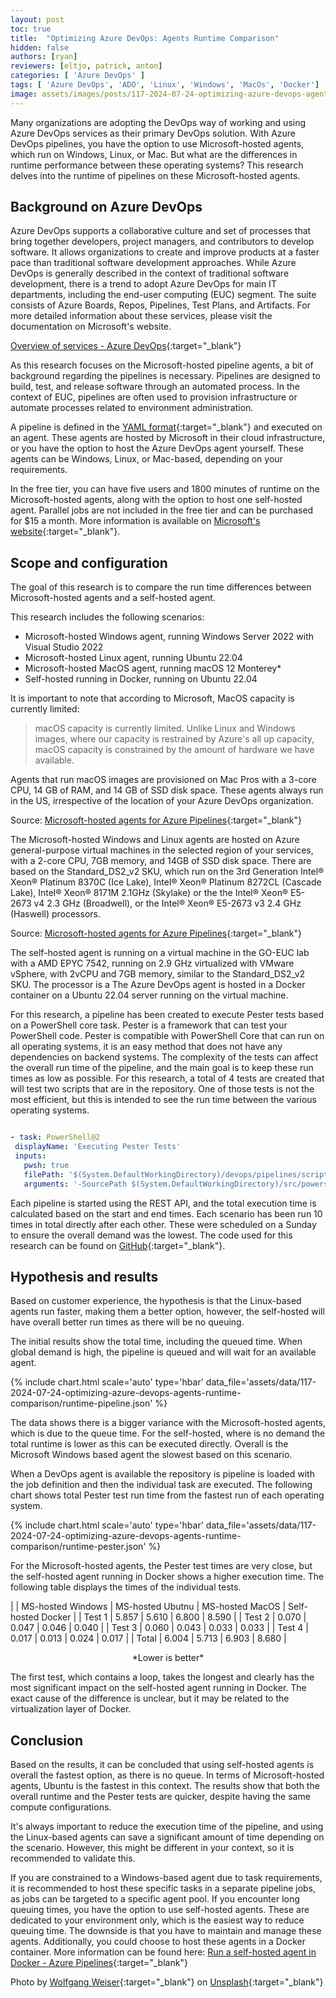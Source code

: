 ```yaml
---
layout: post
toc: true
title:  "Optimizing Azure DevOps: Agents Runtime Comparison"
hidden: false
authors: [ryan]
reviewers: [eltjo, patrick, anton]
categories: [ 'Azure DevOps' ]
tags: [ 'Azure DevOps', 'ADO', 'Linux', 'Windows', 'MacOs', 'Docker']
image: assets/images/posts/117-2024-07-24-optimizing-azure-devops-agents-runtime-comparison/optimizing-azure-devops-agents-runtime-comparison-feature-image.png
---
```

Many organizations are adopting the DevOps way of working and using Azure DevOps services as their primary DevOps solution. With Azure DevOps pipelines, you have the option to use Microsoft-hosted agents, which run on Windows, Linux, or Mac. But what are the differences in runtime performance between these operating systems? This research delves into the runtime of pipelines on these Microsoft-hosted agents.

## Background on Azure DevOps
Azure DevOps supports a collaborative culture and set of processes that bring together developers, project managers, and contributors to develop software. It allows organizations to create and improve products at a faster pace than traditional software development approaches.
While Azure DevOps is generally described in the context of traditional software development, there is a trend to adopt Azure DevOps for main IT departments, including the end-user computing (EUC) segment.
The suite consists of Azure Boards, Repos, Pipelines, Test Plans, and Artifacts. For more detailed information about these services, please visit the documentation on Microsoft's website.

[Overview of services - Azure DevOps](https://learn.microsoft.com/en-us/azure/devops/user-guide/services?view=azure-devops){:target="_blank"}

As this research focuses on the Microsoft-hosted pipeline agents, a bit of background regarding the pipelines is necessary. Pipelines are designed to build, test, and release software through an automated process. In the context of EUC, pipelines are often used to provision infrastructure or automate processes related to environment administration.

A pipeline is defined in the [YAML format](https://github.com/GO-EUC/go-devops-research/blob/main/devops/pipelines/linux.yml){:target="_blank"} and executed on an agent. These agents are hosted by Microsoft in their cloud infrastructure, or you have the option to host the Azure DevOps agent yourself. These agents can be Windows, Linux, or Mac-based, depending on your requirements.

In the free tier, you can have five users and 1800 minutes of runtime on the Microsoft-hosted agents, along with the option to host one self-hosted agent. Parallel jobs are not included in the free tier and can be purchased for $15 a month. More information is available on [Microsoft's website](https://azure.microsoft.com/en-us/pricing/details/devops/azure-devops-services/){:target="_blank"}.

## Scope and configuration
The goal of this research is to compare the run time differences between Microsoft-hosted agents and a self-hosted agent.

This research includes the following scenarios:

  * Microsoft-hosted Windows agent, running Windows Server 2022 with Visual Studio 2022
  * Microsoft-hosted Linux agent, running Ubuntu 22.04
  * Microsoft-hosted MacOS agent, running macOS 12 Monterey*
  * Self-hosted running in Docker, running on Ubuntu 22.04

It is important to note that according to Microsoft, MacOS capacity is currently limited:

> macOS capacity is currently limited. Unlike Linux and Windows images, where our capacity is restrained by Azure's all up capacity, macOS capacity is constrained by the amount of hardware we have available.

Agents that run macOS images are provisioned on Mac Pros with a 3-core CPU, 14 GB of RAM, and 14 GB of SSD disk space. These agents always run in the US, irrespective of the location of your Azure DevOps organization.

Source: [Microsoft-hosted agents for Azure Pipelines](https://learn.microsoft.com/en-us/azure/devops/pipelines/agents/hosted?view=azure-devops&tabs=yaml#recent-updates){:target="_blank"}

The Microsoft-hosted Windows and Linux agents are hosted on Azure general-purpose virtual machines in the selected region of your services, with a 2-core CPU, 7GB memory, and 14GB of SSD disk space. There are based on the Standard_DS2_v2 SKU, which run on the 3rd Generation Intel® Xeon® Platinum 8370C (Ice Lake), Intel® Xeon® Platinum 8272CL (Cascade Lake), Intel® Xeon® 8171M 2.1GHz (Skylake) or the the Intel® Xeon® E5-2673 v4 2.3 GHz (Broadwell), or the Intel® Xeon® E5-2673 v3 2.4 GHz (Haswell) processors.

Source: [Microsoft-hosted agents for Azure Pipelines](https://learn.microsoft.com/en-us/azure/devops/pipelines/agents/hosted?view=azure-devops&tabs=yaml#capabilities-and-limitations){:target="_blank"}

The self-hosted agent is running on a virtual machine in the GO-EUC lab with a AMD EPYC 7542, running on 2.9 GHz virtualized with VMware vSphere, with 2vCPU and 7GB memory, similar to the Standard_DS2_v2 SKU. The processor is a The Azure DevOps agent is hosted in a Docker container on a Ubuntu 22.04 server running on the virtual machine.

For this research, a pipeline has been created to execute Pester tests based on a PowerShell core task. Pester is a framework that can test your PowerShell code. Pester is compatible with PowerShell Core that can run on all operating systems, it is an easy method that does not have any dependencies on backend systems. The complexity of the tests can affect the overall run time of the pipeline, and the main goal is to keep these run times as low as possible. For this research, a total of 4 tests are created that will test two scripts that are in the repository. One of those tests is not the most efficient, but this is intended to see the run time between the various operating systems.

```YAML

- task: PowerShell@2
 displayName: 'Executing Pester Tests'
 inputs:
   pwsh: true
   filePath: '$(System.DefaultWorkingDirectory)/devops/pipelines/scripts/pester.ps1'
   arguments: '-SourcePath $(System.DefaultWorkingDirectory)/src/powershell -Publish -ResultsPath $(System.DefaultWorkingDirectory)/publish'

```

Each pipeline is started using the REST API, and the total execution time is calculated based on the start and end times. Each scenario has been run 10 times in total directly after each other. These were scheduled on a Sunday to ensure the overall demand was the lowest. The code used for this research can be found on [GitHub](https://github.com/GO-EUC/go-devops-research){:target="_blank"}.

## Hypothesis and results
Based on customer experience, the hypothesis is that the Linux-based agents run faster, making them a better option, however, the self-hosted will have overall better run times as there will be no queuing.

The initial results show the total time, including the queued time. When global demand is high, the pipeline is queued and will wait for an available agent.

{% include chart.html scale='auto' type='hbar' data_file='assets/data/117-2024-07-24-optimizing-azure-devops-agents-runtime-comparison/runtime-pipeline.json' %}

The data shows there is a bigger variance with the Microsoft-hosted agents, which is due to the queue time. For the self-hosted, where is no demand the total runtime is lower as this can be executed directly. Overall is the Microsoft Windows based agent the slowest based on this scenario.

When a DevOps agent is available the repository is pipeline is loaded with the job definition and then the individual task are executed. The following chart shows total Pester test run time from the fastest run of each operating system.

{% include chart.html scale='auto' type='hbar' data_file='assets/data/117-2024-07-24-optimizing-azure-devops-agents-runtime-comparison/runtime-pester.json' %}


For the Microsoft-hosted agents, the Pester test times are very close, but the self-hosted agent running in Docker shows a higher execution time. The following table displays the times of the individual tests.


|  | MS-hosted Windows | MS-hosted Ubutnu | MS-hosted MacOS | Self-hosted Docker |
| Test 1 | 5.857 | 5.610 | 6.800 | 8.590 |
| Test 2 | 0.070 | 0.047 | 0.046 | 0.040 |
| Test 3 | 0.060 | 0.043 | 0.033 | 0.033 |
| Test 4 | 0.017 | 0.013 | 0.024 | 0.017 |
| Total | 6.004 | 5.713 | 6.903 | 8.680 |

<p style="text-align: center;">*Lower is better*</p>

The first test, which contains a loop, takes the longest and clearly has the most significant impact on the self-hosted agent running in Docker. The exact cause of the difference is unclear, but it may be related to the virtualization layer of Docker.

## Conclusion
Based on the results, it can be concluded that using self-hosted agents is overall the fastest option, as there is no queue. In terms of Microsoft-hosted agents, Ubuntu is the fastest in this context. The results show that both the overall runtime and the Pester tests are quicker, despite having the same compute configurations.

It's always important to reduce the execution time of the pipeline, and using the Linux-based agents can save a significant amount of time depending on the scenario. However, this might be different in your context, so it is recommended to validate this.

If you are constrained to a Windows-based agent due to task requirements, it is recommended to host these specific tasks in a separate pipeline jobs, as jobs can be targeted to a specific agent pool.
If you encounter long queuing times, you have the option to use self-hosted agents. These are dedicated to your environment only, which is the easiest way to reduce queuing time. The downside is that you have to maintain and manage these agents. Additionally, you could choose to host these agents in a Docker container. More information can be found here: [Run a self-hosted agent in Docker - Azure Pipelines](https://learn.microsoft.com/en-us/azure/devops/pipelines/agents/docker?view=azure-devops){:target="_blank"}

Photo by [Wolfgang Weiser](https://unsplash.com/@hamburgmeinefreundin?utm_content=creditCopyText&utm_medium=referral&utm_source=unsplash){:target="_blank"} on [Unsplash](https://unsplash.com/photos/a-train-traveling-through-a-forest-filled-with-lots-of-trees-el8EOJhVjEU?utm_content=creditCopyText&utm_medium=referral&utm_source=unsplash){:target="_blank"}